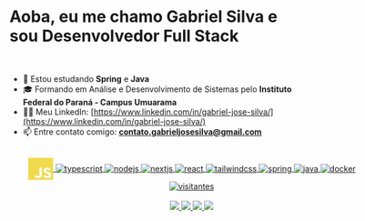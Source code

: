# Aoba, eu me chamo Gabriel Silva e sou Desenvolvedor Full Stack

<br>
<div>
  
  - 🌱 Estou estudando **Spring** e **Java**
  - 🎓 Formando em Análise e Desenvolvimento de Sistemas pelo **Instituto Federal do Paraná - Campus Umuarama**
  - 👨‍💻 Meu LinkedIn: [https://www.linkedin.com/in/gabriel-jose-silva/](https://www.linkedin.com/in/gabriel-jose-silva/)
  - 📫 Entre contato comigo: **contato.gabrieljosesilva@gmail.com**

    
</div>


<br>


<div align="center" >
  <a href="https://github.com/gabriellgjs">
  <div style="width: 40rem">
    <img align="center" alt="javascript" height="40" width="45" src="https://raw.githubusercontent.com/devicons/devicon/master/icons/javascript/javascript-plain.svg"/>
    <img align="center" alt="typescript" height="40" width="45" src="https://cdn.jsdelivr.net/gh/devicons/devicon/icons/typescript/typescript-original.svg"/>
    <img align="center" alt="nodejs" height="40" width="45" src="https://cdn.jsdelivr.net/gh/devicons/devicon/icons/nodejs/nodejs-original.svg" />
    <img align="center" alt="nextjs" height="40" width="45" src="https://cdn.jsdelivr.net/gh/devicons/devicon/icons/nextjs/nextjs-line.svg" /> 
    <img align="center" alt="react" height="40" width="45" src="https://cdn.jsdelivr.net/gh/devicons/devicon/icons/react/react-original.svg" />
    <img align="center" alt="tailwindcss" height="40" width="45" src="https://cdn.jsdelivr.net/gh/devicons/devicon/icons/tailwindcss/tailwindcss-plain.svg" />
    <img align="center" alt="spring" height="40" width="45" src="https://cdn.jsdelivr.net/gh/devicons/devicon/icons/spring/spring-original.svg" />
    <img align="center" alt="java" height="40" width="45" src="https://cdn.jsdelivr.net/gh/devicons/devicon/icons/java/java-original-wordmark.svg" />
    <img align="center" alt="docker" height="40" width="45"src="https://cdn.jsdelivr.net/gh/devicons/devicon/icons/docker/docker-original-wordmark.svg" />
    <img align="center" alt="visitantes" height="22" src="https://visitor-badge.laobi.icu/badge?page_id=gabriellgjs.gabriellgjs") />
  </div>
</div>
    
<br>
    <div align="center" >
      <a href="https://github.com/gabriellgjs">
      <div style="width: 40rem">
        <img height="160em"  src="https://github-readme-stats.vercel.app/api?username=gabriellgjs&show_icons=true&theme=dracula&include_all_commits=true&count_private=true&hide_border=true&locale=pt-br"/>
        <img height="160em"src="https://github-readme-streak-stats.herokuapp.com?user=gabriellgjs&theme=dracula&&hide_border=true&date_format=j%20M%5B%20Y%5D&locale=pt-br" />
        <img height="164em"  src="https://github-readme-stats.vercel.app/api/top-langs/?username=gabriellgjs&theme=dracula&hide_border=true&layout=compact&langs_count=5&locale=pt-br"/>
        <img height="164em" src="https://github-readme-stats.vercel.app/api/wakatime?username=gabriellgjs&theme=dracula&hide_border=true&langs_count=5&layout=compact&locale=pt-br" />
      </div>
    </div>
